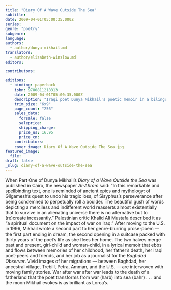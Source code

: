 ```yaml
---
title: "Diary Of A Wave Outside The Sea"
subtitle:
date: 2009-04-01T05:00:35.000Z
series:
genre: "poetry"
subgenre:
language:
authors:
  - author/dunya-mikhail.md
translators:
  - author/elizabeth-winslow.md
editors:

contributors:

editions:
  - binding: paperback
    isbn: 9780811218313
    date: 2009-04-01T05:00:35.000Z
    description: "Iraqi poet Dunya Mikhail's poetic memoir in a bilingual English-Arabic edition, follows on the heels of her widely praised The War Works Hard. "
    trim_size: "6x9"
    page_count: "256"
    sales_data:
      forsale: false
      saleprice:
      shipping_charge:
      price_us: 16.95
      price_cn:
    contributors:
    cover_image: Diary_Of_A_Wave_Outside_The_Sea.jpg
featured_image:
  file:
draft: false
_slug: diary-of-a-wave-outside-the-sea
---
```


When Part One of Dunya Mikhail’s _Diary of a Wave Outside the Sea_ was published in Cairo, the newspaper _Al-Ahram_ said: “In this remarkable and spellbinding text, one is reminded of ancient epics and mythology: of Gilgamesh’s quest to undo his tragic loss, of Sisyphus’s perseverance after being condemned to perpetually roll a boulder. The beautiful gush of words depicting a merciless and indifferent world reasserts almost existentially that to survive in an alienating universe there is no alternative but to (re)create incessantly.” Palestinian critic Khalid Ali Mustafa described it as “a spiritual document on the impact of war on Iraq.” After moving to the U.S. in 1996, Mikhail wrote a second part to her genre-blurring prose-poem — the first part ending in dream, the second opening in a suitcase packed with thirty years of the poet’s life as she flees her home. The two halves merge past and present, girl-child and woman-child, in a lyrical memoir that ebbs and flows between memories of her childhood, her father’s death, her Iraqi poet-peers and friends, and her job as a journalist for the _Baghdad Observer_. Vivid images of her migrations — between Baghdad, her ancestral village, Trebill, Petra, Amman, and the U.S. — are interwoven with moving family stories. War after war after war leads to the death of a fatherland that the poet transforms from war (harb) into sea (bahr) . . . and the moon Mikhail evokes is as brilliant as Lorca’s.

